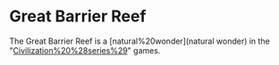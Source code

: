 # Great Barrier Reef

The Great Barrier Reef is a [natural%20wonder](natural wonder) in the "[Civilization%20%28series%29](Civilization)" games.